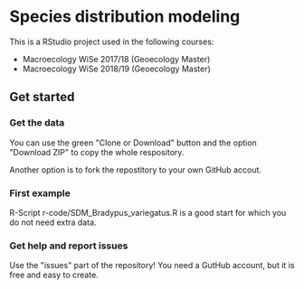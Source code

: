 # Species distribution modeling
This is a RStudio project used in the following courses:

* Macroecology WiSe 2017/18 (Geoecology Master)
* Macroecology WiSe 2018/19 (Geoecology Master)

## Get started

### Get the data
You can use the green "Clone or Download" button and the option "Download ZIP" to copy the whole respository.

Another option is to fork the repostitory to your own GitHub accout.

### First example

R-Script r-code/SDM_Bradypus_variegatus.R is a good start for which you do not need extra data. 

### Get help and report issues
Use the "issues" part of the repository! You need a GutHub account, but it is free and easy to create.
